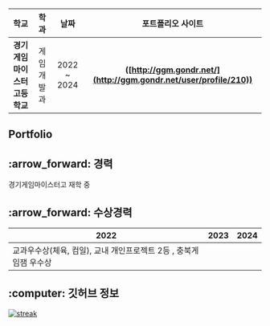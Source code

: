 ### 
| **학교** | **학과** | **날짜** | **포트폴리오 사이트** |
|:--------:|:--------:|:--------:|:--------:|
| **경기게임마이스터고등학교** | 게임개발과 | 2022 ~ 2024 | **([http://ggm.gondr.net/](http://ggm.gondr.net/user/profile/210))** |

## Portfolio

<h2 align="left">:arrow_forward: 경력</h2>

경기게임마이스터고 재학 중

<h2 align="left">:arrow_forward: 수상경력</h2>

| 2022 | 2023 | 2024 |
| ------ | ------ | ------ |
| 교과우수상(체육, 컴일), 교내 개인프로젝트 2등 , 충북게임잼 우수상 | | |

<h2 align="left">:computer: 깃허브 정보</h2>

[![streak](https://github-readme-streak-stats.herokuapp.com/?user=June060522&theme=calm)](https://github.com/June060522)

